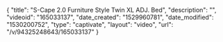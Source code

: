 {
    "title": "S-Cape 2.0 Furniture Style Twin XL ADJ. Bed",
    "description": "",
    "videoid": "165033137",
    "date_created": "1529960781",
    "date_modified": "1530200752",
    "type": "captivate",
    "layout": "video",
    "url": "\/v\/94325248643\/165033137"
}